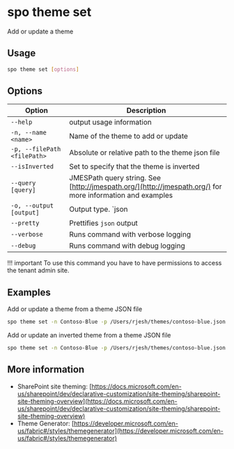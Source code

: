 # spo theme set

Add or update a theme

## Usage

```sh
spo theme set [options]
```

## Options

Option|Description
------|-----------
`--help`|output usage information
`-n, --name <name>`|Name of the theme to add or update
`-p, --filePath <filePath>`|Absolute or relative path to the theme json file
`--isInverted`|Set to specify that the theme is inverted
`--query [query]`|JMESPath query string. See [http://jmespath.org/](http://jmespath.org/) for more information and examples
`-o, --output [output]`|Output type. `json|text`. Default `text`
`--pretty`|Prettifies `json` output
`--verbose`|Runs command with verbose logging
`--debug`|Runs command with debug logging

!!! important
    To use this command you have to have permissions to access the tenant admin site.

## Examples

Add or update a theme from a theme JSON file

```sh
spo theme set -n Contoso-Blue -p /Users/rjesh/themes/contoso-blue.json
```

Add or update an inverted theme from a theme JSON file

```sh
spo theme set -n Contoso-Blue -p /Users/rjesh/themes/contoso-blue.json --isInverted
```

## More information

- SharePoint site theming: [https://docs.microsoft.com/en-us/sharepoint/dev/declarative-customization/site-theming/sharepoint-site-theming-overview](https://docs.microsoft.com/en-us/sharepoint/dev/declarative-customization/site-theming/sharepoint-site-theming-overview)
- Theme Generator: [https://developer.microsoft.com/en-us/fabric#/styles/themegenerator](https://developer.microsoft.com/en-us/fabric#/styles/themegenerator)